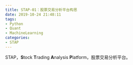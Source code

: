 ```yaml
---
title: STAP-01：股票交易分析平台构思
date: 2019-10-24 21:48:11
tags:
- Python
- Quant
- MachineLearning
categories:
- STAP
---
```


STAP，**S**tock **T**rading **A**nalysis **P**latform，股票交易分析平台。





